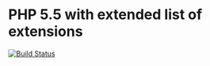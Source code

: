 # PHP 5.5 with extended list of extensions

[![Build Status](https://travis-ci.org/melkorm/php-5.5-cli-with-extensions.svg?branch=master)](https://travis-ci.org/melkorm/php-5.5-cli-with-extensions)